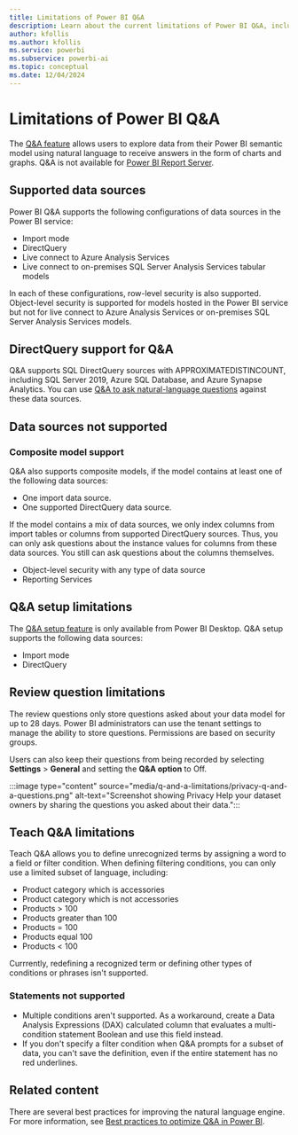 ```yaml
---
title: Limitations of Power BI Q&A
description: Learn about the current limitations of Power BI Q&A, including the supported data sources, review question limitations, and teach Q&A limitations.
author: kfollis
ms.author: kfollis
ms.service: powerbi
ms.subservice: powerbi-ai
ms.topic: conceptual
ms.date: 12/04/2024
---
```

# Limitations of Power BI Q&A

The [Q&A feature](../consumer/end-user-q-and-a.md) allows users to explore data from their Power BI semantic model using natural language to receive answers in the form of charts and graphs. Q&A is not available for [Power BI Report Server](../report-server/install-powerbi-desktop.md).  

## Supported data sources

Power BI Q&A supports the following configurations of data sources in the Power BI service:

- Import mode
- DirectQuery
- Live connect to Azure Analysis Services
- Live connect to on-premises SQL Server Analysis Services tabular models

In each of these configurations, row-level security is also supported. Object-level security is supported for models hosted in the Power BI service but not for live connect to Azure Analysis Services or on-premises SQL Server Analysis Services models.

## DirectQuery support for Q&A

Q&A supports SQL DirectQuery sources with APPROXIMATEDISTINCOUNT, including SQL Server 2019, Azure SQL Database, and Azure Synapse Analytics. You can use [Q&A to ask natural-language questions](../connect-data/desktop-directquery-about.md) against these data sources. 

## Data sources not supported

### Composite model support

Q&A also supports composite models, if the model contains at least one of the following data sources:

- One import data source.
- One supported DirectQuery data source.

If the model contains a mix of data sources, we only index columns from import tables or columns from supported DirectQuery sources. Thus, you can only ask questions about the instance values for columns from these data sources. You still can ask questions about the columns themselves. 

- Object-level security with any type of data source
- Reporting Services

## Q&A setup limitations 

The [Q&A setup feature](q-and-a-tooling-teach-q-and-a.md) is only available from Power BI Desktop. Q&A setup supports the following data sources: 

- Import mode  
- DirectQuery   

## Review question limitations

The review questions only store questions asked about your data model for up to 28 days. Power BI administrators can use the tenant settings to manage the ability to store questions. Permissions are based on security groups. 

Users can also keep their questions from being recorded by selecting **Settings** > **General** and setting the **Q&A option** to Off.

:::image type="content" source="media/q-and-a-limitations/privacy-q-and-a-questions.png" alt-text="Screenshot showing Privacy Help your dataset owners by sharing the questions you asked about their data.":::

## Teach Q&A limitations

Teach Q&A allows you to define unrecognized terms by assigning a word to a field or filter condition. When defining filtering conditions, you can only use a limited subset of language, including: 

- Product category which is accessories
- Product category which is not accessories 
- Products > 100
- Products greater than 100
- Products = 100
- Products equal 100
- Products < 100

Currrently, redefining a recognized term or defining other types of conditions or phrases isn't supported.

### Statements not supported

- Multiple conditions aren't supported. As a workaround, create a Data Analysis Expressions (DAX) calculated column that evaluates a multi-condition statement Boolean and use this field instead.
- If you don't specify a filter condition when Q&A prompts for a subset of data, you can't save the definition, even if the entire statement has no red underlines.

## Related content

There are several best practices for improving the natural language engine. For more information, see [Best practices to optimize Q&A in Power BI](q-and-a-best-practices.md).
